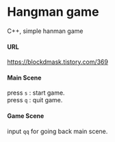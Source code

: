 # Hangman game
C++, simple hanman game

#### URL
https://blockdmask.tistory.com/369

#### Main Scene
press `s` : start game.  
press `q` : quit game.

#### Game Scene  
input `qq` for going back main scene.
